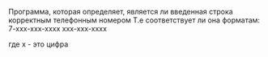 Программа, которая определяет, является ли введенная строка корректным телефонным номером
Т.е соответствует ли она форматам:
7-ххх-ххх-хххх
ххх-ххх-хххх

где х - это цифра
